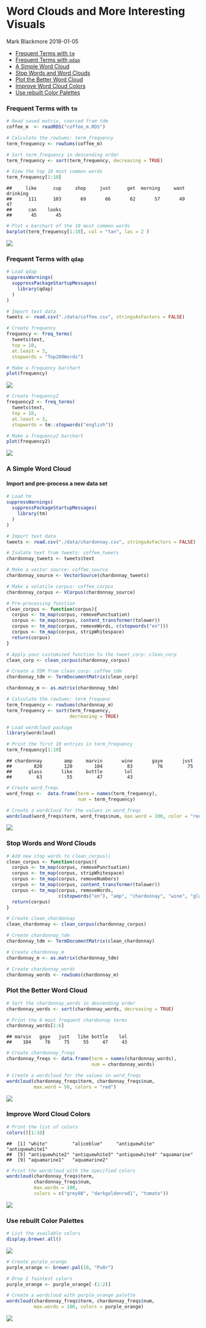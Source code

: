 Word Clouds and More Interesting Visuals
================
Mark Blackmore
2018-01-05

-   [Frequent Terms with `tm`](#frequent-terms-with-tm)
-   [Frequent Terms with `qdap`](#frequent-terms-with-qdap)
-   [A Simple Word Cloud](#a-simple-word-cloud)
-   [Stop Words and Word Clouds](#stop-words-and-word-clouds)
-   [Plot the Better Word Cloud](#plot-the-better-word-cloud)
-   [Improve Word Cloud Colors](#improve-word-cloud-colors)
-   [Use rebuilt Color Palettes](#use-rebuilt-color-palettes)

### Frequent Terms with `tm`

``` r
# Read saved matrix, coerced from tdm
coffee_m  <- readRDS("coffee_m.RDS")

# Calculate the rowSums: term_frequency
term_frequency <- rowSums(coffee_m)

# Sort term_frequency in descending order
term_frequency <- sort(term_frequency, decreasing = TRUE)

# View the top 10 most common words
term_frequency[1:10]
```

    ##     like      cup     shop     just      get  morning     want drinking 
    ##      111      103       69       66       62       57       49       47 
    ##      can    looks 
    ##       45       45

``` r
# Plot a barchart of the 10 most common words
barplot(term_frequency[1:10], col = "tan", las = 2 )
```

![](word_clouds_and_visuals_files/figure-markdown_github-ascii_identifiers/unnamed-chunk-1-1.png)

### Frequent Terms with `qdap`

``` r
# Load qdap
suppressWarnings(
  suppressPackageStartupMessages(
    library(qdap)
  )
)

# Import text data
tweets <- read.csv("./data/coffee.csv", stringsAsFactors = FALSE)

# Create frequency
frequency <- freq_terms(
  tweets$text, 
  top = 10,
  at.least = 3,
  stopwords = "Top200Words")

# Make a frequency barchart
plot(frequency)
```

![](word_clouds_and_visuals_files/figure-markdown_github-ascii_identifiers/unnamed-chunk-2-1.png)

``` r
# Create frequency2
frequency2 <- freq_terms(
  tweets$text, 
  top = 10,
  at.least = 3,
  stopwords = tm::stopwords("english"))

# Make a frequency2 barchart
plot(frequency2)
```

![](word_clouds_and_visuals_files/figure-markdown_github-ascii_identifiers/unnamed-chunk-2-2.png)

### A Simple Word Cloud

#### Import and pre-process a new data set

``` r
# Load tm
suppressWarnings(
  suppressPackageStartupMessages(
    library(tm)
  )
)

# Import text data
tweets <- read.csv("./data/chardonnay.csv", stringsAsFactors = FALSE)

# Isolate text from tweets: coffee_tweets
chardonnay_tweets <- tweets$text

# Make a vector source: coffee_source
chardonnay_source <- VectorSource(chardonnay_tweets)

# Make a volatile corpus: coffee_corpus
chardonnay_corpus <- VCorpus(chardonnay_source)

# Pre-processing function
clean_corpus <- function(corpus){
  corpus <- tm_map(corpus, removePunctuation)
  corpus <- tm_map(corpus, content_transformer(tolower))
  corpus <- tm_map(corpus, removeWords, c(stopwords("en")))
  corpus <- tm_map(corpus, stripWhitespace)
  return(corpus)
}

# Apply your customized function to the tweet_corp: clean_corp
clean_corp <- clean_corpus(chardonnay_corpus)

# Create a TDM from clean_corp: coffee_tdm
chardonnay_tdm <- TermDocumentMatrix(clean_corp)

chardonnay_m <- as.matrix(chardonnay_tdm)

# Calculate the rowSums: term_frequenc
term_frequency <- rowSums(chardonnay_m)
term_frequency <- sort(term_frequency,
                       decreasing = TRUE) 

# Load wordcloud package
library(wordcloud)

# Print the first 10 entries in term_frequency
term_frequency[1:10]
```

    ## chardonnay        amp     marvin       wine       gaye       just 
    ##        820        120        104         83         76         75 
    ##      glass       like     bottle        lol 
    ##         63         55         47         43

``` r
# Create word_freqs
word_freqs <-  data.frame(term = names(term_frequency),
                          num = term_frequency)

# Create a wordcloud for the values in word_freqs
wordcloud(word_freqs$term, word_freqs$num, max.word = 100, color = "red")
```

![](word_clouds_and_visuals_files/figure-markdown_github-ascii_identifiers/unnamed-chunk-3-1.png)

### Stop Words and Word Clouds

``` r
# Add new stop words to clean_corpus()
clean_corpus <- function(corpus){
  corpus <- tm_map(corpus, removePunctuation)
  corpus <- tm_map(corpus, stripWhitespace)
  corpus <- tm_map(corpus, removeNumbers)
  corpus <- tm_map(corpus, content_transformer(tolower))
  corpus <- tm_map(corpus, removeWords, 
                   c(stopwords("en"), "amp", "chardonnay", "wine", "glass"))
  return(corpus)
}

# Create clean_chardonnay
clean_chardonnay <- clean_corpus(chardonnay_corpus)

# Create chardonnay_tdm
chardonnay_tdm <- TermDocumentMatrix(clean_chardonnay)

# Create chardonnay_m
chardonnay_m <- as.matrix(chardonnay_tdm)

# Create chardonnay_words
chardonnay_words <- rowSums(chardonnay_m)
```

### Plot the Better Word Cloud

``` r
# Sort the chardonnay_words in descending order
chardonnay_words <- sort(chardonnay_words, decreasing = TRUE)

# Print the 6 most frequent chardonnay terms
chardonnay_words[1:6]
```

    ## marvin   gaye   just   like bottle    lol 
    ##    104     76     75     55     47     43

``` r
# Create chardonnay_freqs
chardonnay_freqs <- data.frame(term = names(chardonnay_words),
                               num = chardonnay_words)

# Create a wordcloud for the values in word_freqs
wordcloud(chardonnay_freqs$term, chardonnay_freqs$num,
          max.word = 50, colors = "red")
```

![](word_clouds_and_visuals_files/figure-markdown_github-ascii_identifiers/unnamed-chunk-5-1.png)

### Improve Word Cloud Colors

``` r
# Print the list of colors
colors()[1:10]
```

    ##  [1] "white"         "aliceblue"     "antiquewhite"  "antiquewhite1"
    ##  [5] "antiquewhite2" "antiquewhite3" "antiquewhite4" "aquamarine"   
    ##  [9] "aquamarine1"   "aquamarine2"

``` r
# Print the wordcloud with the specified colors
wordcloud(chardonnay_freqs$term, 
          chardonnay_freqs$num, 
          max.words = 100, 
          colors = c("grey80", "darkgoldenrod1", "tomato"))
```

![](word_clouds_and_visuals_files/figure-markdown_github-ascii_identifiers/unnamed-chunk-6-1.png)

### Use rebuilt Color Palettes

``` r
# List the available colors
display.brewer.all()
```

![](word_clouds_and_visuals_files/figure-markdown_github-ascii_identifiers/unnamed-chunk-7-1.png)

``` r
# Create purple_orange
purple_orange <- brewer.pal(10, "PuOr")

# Drop 2 faintest colors
purple_orange <- purple_orange[-(1:2)]

# Create a wordcloud with purple_orange palette
wordcloud(chardonnay_freqs$term, chardonnay_freqs$num, 
          max.words = 100, colors = purple_orange)
```

![](word_clouds_and_visuals_files/figure-markdown_github-ascii_identifiers/unnamed-chunk-7-2.png)
